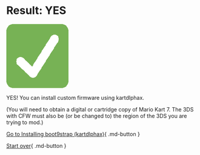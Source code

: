 # Result: YES

![Image](/images/seventeen/success.png)

YES! You can install custom firmware using kartdlphax.

(You will need to obtain a digital or cartridge copy of Mario Kart 7. The 3DS with CFW must also be (or be changed to) the region of the 3DS you are trying to mod.)

[Go to Installing boot9strap (kartdlphax)](https://3ds.hacks.guide/installing-boot9strap-(kartdlphax)){ .md-button }

[Start over](/seventeen){ .md-button }